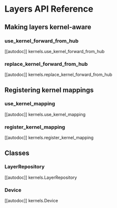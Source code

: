 # Layers API Reference

## Making layers kernel-aware

### use_kernel_forward_from_hub

[[autodoc]] kernels.use_kernel_forward_from_hub

### replace_kernel_forward_from_hub

[[autodoc]] kernels.replace_kernel_forward_from_hub

## Registering kernel mappings

### use_kernel_mapping

[[autodoc]] kernels.use_kernel_mapping

### register_kernel_mapping

[[autodoc]] kernels.register_kernel_mapping

## Classes

### LayerRepository

[[autodoc]] kernels.LayerRepository

### Device

[[autodoc]] kernels.Device
